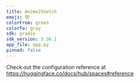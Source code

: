 ```yaml
---
title: Anime2Sketch
emoji: 😻
colorFrom: green
colorTo: gray
sdk: gradio
sdk_version: 3.36.1
app_file: app.py
pinned: false
---
```


Check out the configuration reference at https://huggingface.co/docs/hub/spaces#reference
